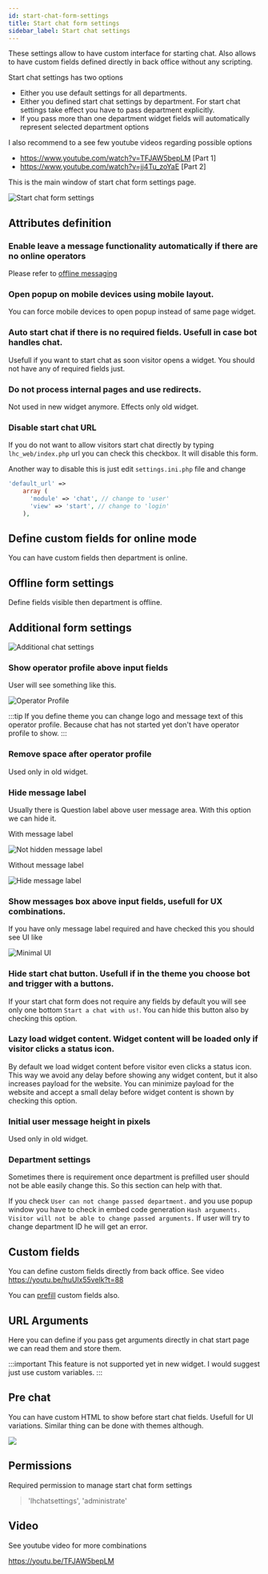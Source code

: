 ```yaml
---
id: start-chat-form-settings
title: Start chat form settings
sidebar_label: Start chat settings
---
```


These settings allow to have custom interface for starting chat. Also allows to have custom fields defined directly in back office without any scripting.

Start chat settings has two options

 * Either you use default settings for all departments.
 * Either you defined start chat settings by department. For start chat settings take effect you have to pass department explicitly.
 * If you pass more than one department widget fields will automatically represent selected department options

I also recommend to a see few youtube videos regarding possible options

* https://www.youtube.com/watch?v=TFJAW5bepLM [Part 1]
* https://www.youtube.com/watch?v=jj4Tu_zoYaE [Part 2]

This is the main window of start chat form settings page.

![Start chat form settings](/img/chat/start-chat-form-settings.png?v=1)

## Attributes definition

### Enable leave a message functionality automatically if there are no online operators

Please refer to [offline messaging](offline.md#default-behaviour)
 
### Open popup on mobile devices using mobile layout.

You can force mobile devices to open popup instead of same page widget.

### Auto start chat if there is no required fields. Usefull in case bot handles chat.

Usefull if you want to start chat as soon visitor opens a widget. You should not have any of required fields just.
 
### Do not process internal pages and use redirects.
 
Not used in new widget anymore. Effects only old widget.
 
### Disable start chat URL

If you do not want to allow visitors start chat directly by typing `lhc_web/index.php` url you can check this checkbox. It will disable this form.

Another way to disable this is just edit `settings.ini.php` file and change

```php
'default_url' => 
    array (
      'module' => 'chat', // change to 'user'
      'view' => 'start', // change to 'login'
    ),
```  
 
## Define custom fields for online mode

You can have custom fields then department is online.

## Offline form settings

Define fields visible then department is offline.

## Additional form settings

![Additional chat settings](/img/chat/additional-chat-settings.png)

### Show operator profile above input fields

User will see something like this.

![Operator Profile](/img/chat/operator-profile.jpg)

:::tip 
If you define theme you can change logo and message text of this operator profile. Because chat has not started yet don't have operator profile to show.
:::

### Remove space after operator profile

Used only in old widget.

### Hide message label

Usually there is Question label above user message area. With this option we can hide it.

With message label

![Not hidden message label](/img/chat/operator-profile-hide-message-label.jpg)

Without message label

![Hide message label](/img/chat/operator-profile-hide-message-label-without.jpg)

### Show messages box above input fields, usefull for UX combinations.

If you have only message label required and have checked this you should see UI like

![Minimal UI](/img/chat/chat-minimal-ui.jpg)

### Hide start chat button. Usefull if in the theme you choose bot and trigger with a buttons.

If your start chat form does not require any fields by default you will see only one bottom `Start a chat with us!`. You can hide this button also by checking this option.

### Lazy load widget content. Widget content will be loaded only if visitor clicks a status icon.

By default we load widget content before visitor even clicks a status icon. This way we avoid any delay before showing any widget content, but it also increases payload for the website. You can minimize payload for the website and accept a small delay before widget content is shown by checking this option.

### Initial user message height in pixels

Used only in old widget.

### Department settings

Sometimes there is requirement once department is prefilled user should not be able easily change this. So this section can help with that.

If you check `User can not change passed department.` and you use popup window you have to check in embed code generation `Hash arguments. Visitor will not be able to change passed arguments.` If user will try to change department ID he will get an error.

## Custom fields

You can define custom fields directly from back office. See video https://youtu.be/huUlx55velk?t=88

You can [prefill](../custom-fields-and-prefill.md) custom fields also.

## URL Arguments

Here you can define if you pass get arguments directly in chat start page we can read them and store them. 

:::important
This feature is not supported yet in new widget. I would suggest just use custom variables.
:::

## Pre chat

You can have custom HTML to show before start chat fields. Usefull for UI variations. Similar thing can be done with themes although.

![](/img/chat/pre-chat-html.png)

## Permissions

Required permission to manage start chat form settings

> 'lhchatsettings', 'administrate'

## Video

See youtube video for more combinations

https://youtu.be/TFJAW5bepLM